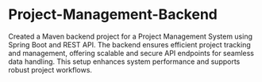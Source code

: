 # Project-Management-Backend
 Created a Maven backend project for a Project Management System using Spring Boot and REST API. The backend ensures efficient project tracking and management, offering scalable and secure API endpoints for seamless data handling. This setup enhances system performance and supports robust project workflows.
